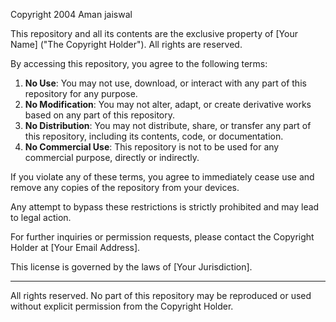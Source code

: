 Copyright 2004 Aman jaiswal

This repository and all its contents are the exclusive property of [Your Name] ("The Copyright Holder"). All rights are reserved.

By accessing this repository, you agree to the following terms:

1. **No Use**: You may not use, download, or interact with any part of this repository for any purpose.
2. **No Modification**: You may not alter, adapt, or create derivative works based on any part of this repository.
3. **No Distribution**: You may not distribute, share, or transfer any part of this repository, including its contents, code, or documentation.
4. **No Commercial Use**: This repository is not to be used for any commercial purpose, directly or indirectly.

If you violate any of these terms, you agree to immediately cease use and remove any copies of the repository from your devices.

Any attempt to bypass these restrictions is strictly prohibited and may lead to legal action.

For further inquiries or permission requests, please contact the Copyright Holder at [Your Email Address].

This license is governed by the laws of [Your Jurisdiction].

---

All rights reserved. No part of this repository may be reproduced or used without explicit permission from the Copyright Holder.
